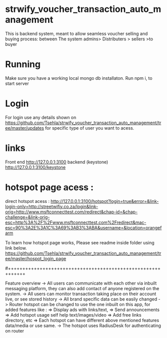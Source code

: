 # strwify_voucher_transaction_auto_management
This is backend system, meant to allow seamless voucher selling and buying process: between The system admins> Distributers > sellers >to buyer

# Running
Make sure you have a working local mongo db installaton.
Run npm i, to start server

# Login
For login use any details shown on https://github.com/Tsehla/strwify_voucher_transaction_auto_management/tree/master/updates for specific type of user you want to acess.

# links

Front end http://127.0.0.1:3100
backend (keystone) http://127.0.0.1:3100/keystone

# hotspot page acess :
direct hotspot acess : http://127.0.0.1:3100/hotspot?login=true&error=&link-login-only=http://streetwifiy.co.za/login&link-orig=http://www.msftconnecttest.com/redirect&chap-id=&chap-challenge=&link-orig-esc=http%3A%2F%2Fwww.msftconnecttest.com%2Fredirect&mac-esc=90%3A2E%3A1C%3A69%3AB3%3ABA&username=&location=orangefarm

To learn how hotspot page works, Please see readme inside folder using link below.
https://github.com/Tsehla/strwify_voucher_transaction_auto_management/tree/master/hospot_login_page


#++++++++++++++++++++++++++++++++++++++++++++++++++++++++++++

Feature overview
-> All users can communicate with each other via inbuilt messaging platform, they can also add contact of anyone registered on the system.
-> All users can monitor transaction taking place on their account live, or see stored history
-> All brand specific data can be easily changed
-> Router hotspot can be changed to use the one inbuilt on this app, for added features like :
    => Display ads with links/text, 
    => Send announcements
    => Add hotspot usage self help text/images/video
    => Add free links directory, etc
    => Each hotspot can have different above mentioned features data/media or use same.
-> The hotspot uses RadiusDesk for authenticating on router
